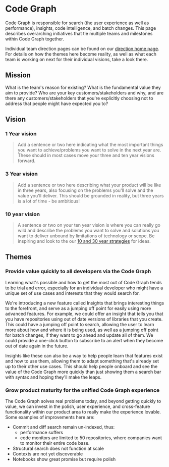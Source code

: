 # Code Graph

Code Graph is responsible for search (the user experience as well as performance), insights, code intelligence, and batch changes. This page describes overarching initiatives that tie multiple teams and milestones within Code Graph together.

Individual team direction pages can be found on our [direction home page](../index.md#code-graph). For details on how the themes here become reality, as well as what each team is working on next for their individual visions, take a look there.

## Mission

What is the team's reason for existing? What is the fundamental value they aim to provide? Who are your key customers/stakeholders and why, and are there any customers/stakeholders that you're explicitly choosing not to address that people might have expected you to?

## Vision

### 1 Year vision

> Add a sentence or two here indicating what the most important things you want to achieve/problems you want to solve in the next year are. These should in most cases move your three and ten year visions forward.

### 3 Year vision

> Add a sentence or two here describing what your product will be like in three years, also focusing on the problems you'll solve and the value you'll deliver. This should be grounded in reality, but three years is a lot of time - be ambitious!

### 10 year vision

> A sentence or two on your ten year vision is where you can really go wild and describe the problems you want to solve and solutions you want to deliver unbound by limitations of technology or scope. Be inspiring and look to the our [10 and 30 year strategies](../../company/strategy.md#sourcegraph-strategy) for ideas.

## Themes

### Provide value quickly to all developers via the Code Graph

Learning what's possible and how to get the most out of Code Graph tends to be trial and error, especially for an individual developer who might have a unique set of use cases and interests that they would search for.

We're introducing a new feature called Insights that brings interesting things to the forefront, and serve as a jumping off point for easily using more advanced features. For example, we could offer an insight that tells you that you have repositories using out of date versions of libraries that you create. This could have a jumping off point to search, allowing the user to learn more about how and where it is being used, as well as a jumping off point for batch changes, if they want to go ahead and update all of them. We could provide a one-click button to subscribe to an alert when they become out of date again in the future.

Insights like these can also be a way to help people learn that features exist and how to use them, allowing them to adapt something that's already set up to their other use cases. This should help people onboard and see the value of the Code Graph more quickly than just showing them a search bar with syntax and hoping they'll make the leaps.

### Grow product maturity for the unified Code Graph experience

The Code Graph solves real problems today, and beyond getting quickly to value, we can invest in the polish, user experience, and cross-feature functionality within our product area to really make the experience lovable. Some examples of improvements here are:

- Commit and diff search remain un-indexed, thus:
  - performance suffers
  - code monitors are limited to 50 repositories, where companies want to monitor their entire code base.
- Structural search does not function at scale
- Contexts are not yet discoverable
- Notebooks show great promise but require polish
